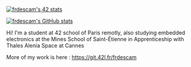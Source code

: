 [![frdescam's 42 stats](https://badge42.herokuapp.com/api/stats/frdescam)](https://profile.intra.42.fr/users/frdescam)

[![frdescam's GitHub stats](https://github-readme-stats.vercel.app/api?username=frdescam)]()

Hi! I'm a student at 42 school of Paris remotly, also studying embedded electronics at the Mines School of Saint-Étienne in Apprenticeship with Thales Alenia Space at Cannes

More of my work is here : https://git.42l.fr/frdescam
